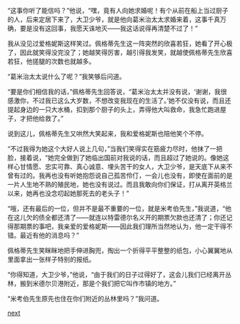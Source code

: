 
“这事你听了能信吗？”他说，“嘿，竟有人向她求婚呢！有个从前在船上当过厨子的人，后来定居下来了，大卫少爷，就是他向葛米治太太求婚来着，这事千真万确，要是没有这回事，我愿天诛地灭——我这话说得再清楚不过了！”

我从没见过爱格妮斯这样笑过。佩格蒂先生这一阵突然的欣喜若狂，她看了开心极了，因此就笑得没完没了；她越笑得厉害，越引得我发笑，就越使佩格蒂先生欣喜若狂，他搓腿的次数也就越多。

“葛米治太太说什么了呢？”我笑够后问道。

“要是你们相信我的话，”佩格蒂先生回答说，“葛米治太太并没有说，‘谢谢，我很感激你，不过我已这么大岁数，不想改变我现在的生活了。’她不仅没有说，而且还提起身边的一只大水桶，扣到那个厨子的头上，弄得他大叫救命，我急忙跑进屋子，才把他给救了。”

说到这儿，佩格蒂先生又哄然大笑起来，我和爱格妮斯也陪他笑个不停。

“不过我得为她这个大好人说上几句，”当我们笑得实在筋疲力尽时，他抹了一把脸，接着说，“她完全做到了她临出国前对我说的话，而且超过了她说的。像她这样心甘情愿、忠实可靠、真心诚意、埋头苦干的女人，大卫少爷，是天底下从来不曾有过的。我再也没有听她抱怨说自己孤苦伶仃，一会儿也没有，即使在面前的是一片人生地不熟的殖民地，她也没有说过。而且我敢向你们保证，打从离开英格兰以来，她再也没念叨起她那死去的老头子！”

“哦，还有最后的一位，但并不是最不重要的一位，就是米考伯先生，”我说道，“他在这儿欠的债全都还清了——就连以特雷德尔名义开的期票欠款也还清了；你还记得那期票的事吧，我亲爱的爱格妮斯——因此我们理所当然地认为，他一定干得不错。最近有他的消息吗？”

佩格蒂先生笑眯眯地把手伸进胸兜，掏出一个折得平平整整的纸包，小心翼翼地从里面拿出一张样子特别的报纸。

“你得知道，大卫少爷，”他说，“由于我们的日子过得好了，这会儿我们已经离开丛林，搬到米德尔贝港附近，那是个我们把它叫作市镇的地方。”

“米考伯先生原先也住在你们附近的丛林里吗？”我问道。

[next](page774)